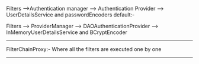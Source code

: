Filters -->Authentication manager --> Authentication Provider --> UserDetailsService and passwordEncoders
default:- 

Filters --> ProviderManager --> DAOAuthenticationProvider --> InMemoryUserDetailsService and BCryptEncoder

----------------------------------------------------------------------------------------------------------------------

FilterChainProxy:- Where all the filters are executed one by one

--------------------------------------------------------------------------------------------------------------------


